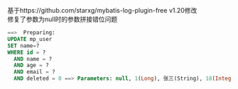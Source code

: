 基于https://github.com/starxg/mybatis-log-plugin-free v1.20修改    
修复了参数为null时的参数拼接错位问题

```sql
==>  Preparing:
UPDATE mp_user
SET name=?
WHERE id = ?
  AND name = ?
  AND age = ?
  AND email = ?
  AND deleted = 0 ==> Parameters: null, 1(Long), 张三(String), 18(Integer), x@y.com(String)
```